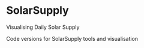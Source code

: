 # SolarSupply
Visualising Daily Solar Supply

Code versions for SolarSupply tools and visualisation
